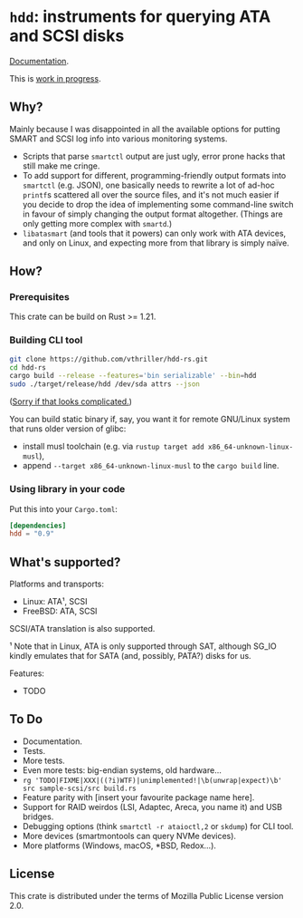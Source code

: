 # `hdd`: instruments for querying ATA and SCSI disks

[Documentation](https://docs.rs/hdd/).

This is [work in progress](#to-do).

## Why?

Mainly because I was disappointed in all the available options for putting SMART and SCSI log info into various monitoring systems.

* Scripts that parse `smartctl` output are just ugly, error prone hacks that still make me cringe.
* To add support for different, programming-friendly output formats into `smartctl` (e.g. JSON), one basically needs to rewrite a lot of ad-hoc `printf`s scattered all over the source files, and it's not much easier if you decide to drop the idea of implementing some command-line switch in favour of simply changing the output format altogether. (Things are only getting more complex with `smartd`.)
* `libatasmart` (and tools that it powers) can only work with ATA devices, and only on Linux, and expecting more from that library is simply naïve.

## How?

### Prerequisites

This crate can be build on Rust >= 1.21.

### Building CLI tool

```sh
git clone https://github.com/vthriller/hdd-rs.git
cd hdd-rs
cargo build --release --features='bin serializable' --bin=hdd
sudo ./target/release/hdd /dev/sda attrs --json
```

([Sorry if that looks complicated.](https://github.com/rust-lang/cargo/issues/1982))

You can build static binary if, say, you want it for remote GNU/Linux system that runs older version of glibc:

* install musl toolchain (e.g. via `rustup target add x86_64-unknown-linux-musl`),
* append `--target x86_64-unknown-linux-musl` to the `cargo build` line.

### Using library in your code

Put this into your `Cargo.toml`:
```toml
[dependencies]
hdd = "0.9"
```

## What's supported?

Platforms and transports:

* Linux: ATA¹, SCSI
* FreeBSD: ATA, SCSI

SCSI/ATA translation is also supported.

¹ Note that in Linux, ATA is only supported through SAT, although SG_IO kindly emulates that for SATA (and, possibly, PATA?) disks for us.

Features:

* TODO

## To Do

* Documentation.
* Tests.
* More tests.
* Even more tests: big-endian systems, old hardware…
* `rg 'TODO|FIXME|XXX|((?i)WTF)|unimplemented!|\b(unwrap|expect)\b' src sample-scsi/src build.rs`
* Feature parity with [insert your favourite package name here].
* Support for RAID weirdos (LSI, Adaptec, Areca, you name it) and USB bridges.
* Debugging options (think `smartctl -r ataioctl,2` or `skdump`) for CLI tool.
* More devices (smartmontools can query NVMe devices).
* More platforms (Windows, macOS, \*BSD, Redox…).

## License

This crate is distributed under the terms of Mozilla Public License version 2.0.
